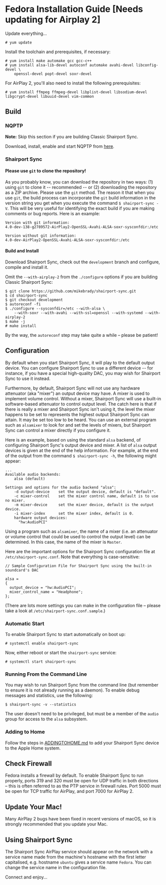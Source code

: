 # Fedora Installation Guide [Needs updating for Airplay 2]

Update everything...
```
# yum update
```
Install the toolchain and prerequisites, if necessary:
```
# yum install make automake gcc gcc-c++
# yum install alsa-lib-devel autoconf automake avahi-devel libconfig-devel \
    openssl-devel popt-devel soxr-devel
```
For AirPlay 2, you'll also need to install the following prerequisites:
```
# yum install ffmpeg ffmpeg-devel libplist-devel libsodium-devel libgcrypt-devel libuuid-devel vim-common
```

## Build
### NQPTP
**Note:** Skip this section if you are building Classic Shairport Sync.

Download, install, enable and start NQPTP from [here](https://github.com/mikebrady/nqptp).

### Shairport Sync

#### Please use `git` to clone the repository!
As you probably know, you can download the repository in two ways: (1) using `git` to clone it  -- recommended -- or (2) downloading the repository as a ZIP archive. Please use the `git` method. The reason it that when you use `git`, the build process can incorporate the `git` build information in the version string you get when you execute the command `$ shairport-sync -V`. This will be very useful for identifying the exact build if you are making comments or bug reports. Here is an example:
```
Version with git information:
4.0-dev-138-g2789572-AirPlay2-OpenSSL-Avahi-ALSA-soxr-sysconfdir:/etc

Version without git information:
4.0-dev-AirPlay2-OpenSSL-Avahi-ALSA-soxr-sysconfdir:/etc
```

#### Build and Install
Download Shairport Sync, check out the `development` branch and configure, compile and install it.

Omit the `--with-airplay-2` from the `./configure` options if you are building Classic Shairport Sync:

```
$ git clone https://github.com/mikebrady/shairport-sync.git
$ cd shairport-sync
$ git checkout development
$ autoreconf -fi
$ ./configure --sysconfdir=/etc --with-alsa \
    --with-soxr --with-avahi --with-ssl=openssl --with-systemd --with-airplay-2
$ make -j
# make install
```
By the way, the `autoreconf` step may take quite a while – please be patient!

## Configuration
By default when you start Shairport Sync, it will play to the default output device. You can configure Shairport Sync to use a different device -- for instance, if you have a special high-quality DAC, you may wish for Shairport Sync to use it instead.

Furthermore, by default, Shairport Sync will not use any hardware attenuator (aka "mixer") an output device may have. A mixer is used to implement volume control. Without a mixer, Shairport Sync will use a built-in software-based attenuator to control output level. The catch here is that if there is really a mixer and Shairport Sync isn't using it, the level the mixer happens to be set to represents the highest output Shairport Sync can attain. It may be set too low to be heard. You can use an external program such as `alsamixer` to look for and set the levels of mixers, but Shairport Sync can control a mixer directly if you configure it.

Here is an example, based on using the standard `alsa` backend, of configuring Shairport Sync's output device and mixer. 
A list of `alsa` output devices is given at the end of the help information. For example, at the end of the output from the command `$ shairport-sync -h`, the following might appear:

```
...
Available audio backends:
    alsa (default)

Settings and options for the audio backend "alsa":
    -d output-device    set the output device, default is "default".
    -c mixer-control    set the mixer control name, default is to use no mixer.
    -m mixer-device     set the mixer device, default is the output device.
    -i mixer-index      set the mixer index, default is 0.
    hardware output devices:
      "hw:AudioPCI"
```
Using a program such as `alsamixer`, the name of a mixer (i.e. an attenuator or volume control that could be used to control the output level) can be determined. In this case, the name of the mixer is `Master`.

Here are the important options for the Shairport Sync configuration file at `/etc/shairport-sync.conf`. Note that everything is case-sensitive:
```
// Sample Configuration File for Shairport Sync using the built-in soundcard's DAC

alsa =
{
  output_device = "hw:AudioPCI";
  mixer_control_name = "Headphone";
};

```

(There are lots more settings you can make in the configuration file – please take a look at `/etc/shairport-sync.conf.sample`.)

### Automatic Start

To enable Shairport Sync to start automatically on boot up:
```
# systemctl enable shairport-sync
```
Now, either reboot or start the `shairport-sync` service:
```
# systemctl start shairport-sync
```

### Running From the Command Line

You may wish to run Shairport Sync from the command line (but remember to ensure it is not already running as a daemon). To enable debug messages and statistics, use the following:

```
$ shairport-sync -v --statistics
```
The user doesn't need to be privileged, but must be a member of the `audio` group for access to the `alsa` subsystem.


### Adding to Home

Follow the steps in [ADDINGTOHOME.md](https://github.com/mikebrady/shairport-sync/blob/development/ADDINGTOHOME.md) to add your Shairport Sync device to the Apple Home system.

## Check Firewall
Fedora installs a firewall by default. To enable Shairport Sync to run properly, ports 319 and 320 must be open for UDP traffic in both directions – this is often referred to as the PTP service in firewall rules. Port 5000 must be open for TCP traffic for AirPlay, and port 7000 for AirPlay 2. 

## Update Your Mac!

Many AirPlay 2 bugs have been fixed in recent versions of macOS, so it is strongly recommended that you update your Mac.

## Using Shairport Sync

The Shairport Sync AirPlay service should appear on the network with a service name made from the machine's hostname with the first letter capitalised, e.g. hostname `ubuntu` gives a service name `Fedora`. You can change the service name in the configuration file.

Connect and enjoy...
